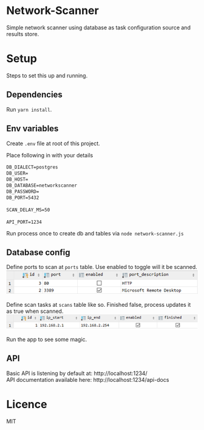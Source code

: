 # Network-Scanner

Simple network scanner using database as task configuration source and results store.



Setup
============
Steps to set this up and running.


Dependencies
-----
Run `yarn install`.


Env variables
-----
Create `.env` file at root of this project.

Place following in with your details
```dotenv
DB_DIALECT=postgres
DB_USER=
DB_HOST=
DB_DATABASE=networkscanner
DB_PASSWORD=
DB_PORT=5432

SCAN_DELAY_MS=50

API_PORT=1234
```

Run process once to create db and tables via `node network-scanner.js`


Database config
-----
Define ports to scan at `ports` table. Use enabled to toggle will it be scanned.  
![ports](doc/ports.PNG) 

Define scan tasks at `scans` table like so. Finished false, process updates it as true when scanned.  
![scans](doc/scans.PNG) 

Run the app to see some magic.


API
-----
Basic API is listening by default at: http://localhost:1234/  
API documentation available here: http://localhost:1234/api-docs  



Licence
============
MIT
